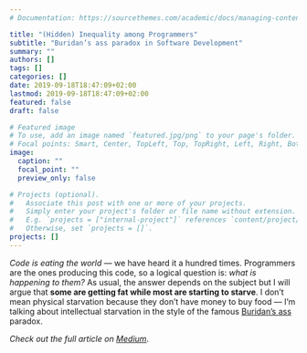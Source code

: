 ```yaml
---
# Documentation: https://sourcethemes.com/academic/docs/managing-content/

title: "(Hidden) Inequality among Programmers"
subtitle: "Buridan’s ass paradox in Software Development"
summary: ""
authors: []
tags: []
categories: []
date: 2019-09-18T18:47:09+02:00
lastmod: 2019-09-18T18:47:09+02:00
featured: false
draft: false

# Featured image
# To use, add an image named `featured.jpg/png` to your page's folder.
# Focal points: Smart, Center, TopLeft, Top, TopRight, Left, Right, BottomLeft, Bottom, BottomRight.
image:
  caption: ""
  focal_point: ""
  preview_only: false

# Projects (optional).
#   Associate this post with one or more of your projects.
#   Simply enter your project's folder or file name without extension.
#   E.g. `projects = ["internal-project"]` references `content/project/deep-learning/index.md`.
#   Otherwise, set `projects = []`.
projects: []
---
```


*Code is eating the world* — we have heard it a hundred times. Programmers are the ones producing this code, so a logical question is: *what is happening to them?* As usual, the answer depends on the subject but I will argue that **some are getting fat while most are starting to starve**. I don’t mean physical starvation because they don’t have money to buy food — I’m talking about intellectual starvation in the style of the famous [Buridan’s ass](https://en.wikipedia.org/wiki/Buridan%27s_ass) paradox.

*Check out the full article on [Medium](https://medium.com/@marceloabsousa/hidden-inequality-among-programmers-2e95c3cb0a25)*.